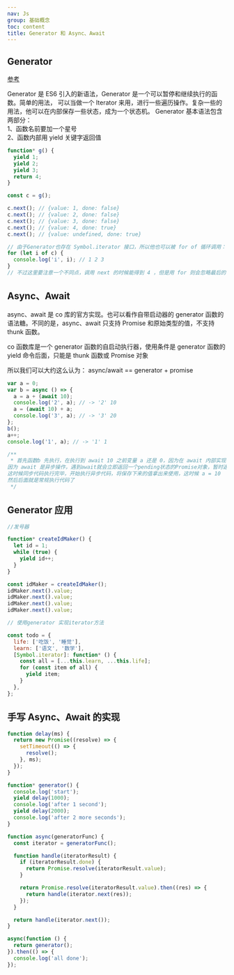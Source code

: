 ```yaml
---
nav: Js
group: 基础概念
toc: content
title: Generator 和 Async、Await
---
```


## Generator

<a target="_blank" href=" https://fe.ecool.fun/topic/82b536ee-2a79-4e64-b238-061656ca8ca9?orderBy=updateTime&order=desc&tagId=0">参考</a>

Generator 是 ES6 引入的新语法，Generator 是一个可以暂停和继续执行的函数。简单的用法，
可以当做一个 Iterator 来用，进行一些遍历操作。复杂一些的用法，他可以在内部保存一些状态，成为一个状态机。
Generator 基本语法包含两部分：<br/>
1、函数名前要加一个星号<br/>
2、函数内部用 yield 关键字返回值<br/>

```js
function* g() {
  yield 1;
  yield 2;
  yield 3;
  return 4;
}

const c = g();

c.next(); // {value: 1, done: false}
c.next(); // {value: 2, done: false}
c.next(); // {value: 3, done: false}
c.next(); // {value: 4, done: true}
c.next(); // {value: undefined, done: true}

// 由于Generator也存在 Symbol.iterator 接口，所以他也可以被 for of 循环调用：
for (let i of c) {
  console.log('i', i); // 1 2 3
}
// 不过这里要注意一个不同点，调用 next 的时候能得到 4 ，但是用 for 则会忽略最后的 return 语句。 也就是 for 循环会忽略 generator 中的 return 语句.
```

## Async、Await

async、await 是 co 库的官方实现。也可以看作自带启动器的 generator 函数的语法糖。不同的是，async、await 只支持 Promise 和原始类型的值，不支持 thunk 函数。

co 函数库是一个 generator 函数的自启动执行器，使用条件是 generator 函数的 yield 命令后面，只能是 thunk 函数或 Promise 对象

所以我们可以大约这么认为： async/await == generator + promise

```js
var a = 0;
var b = async () => {
  a = a + (await 10);
  console.log('2', a); // -> '2' 10
  a = (await 10) + a;
  console.log('3', a); // -> '3' 20
};
b();
a++;
console.log('1', a); // -> '1' 1

/**
 * 首先函数b 先执行，在执行到 await 10 之前变量 a 还是 0，因为在 await 内部实现了 generators ，generators 会保留堆栈中东西，所以这时候 a = 0 被保存了下来
因为 await 是异步操作，遇到await就会立即返回一个pending状态的Promise对象，暂时返回执行代码的控制权，使得函数外的代码得以继续执行，所以会先执行 console.log('1', a)
这时候同步代码执行完毕，开始执行异步代码，将保存下来的值拿出来使用，这时候 a = 10
然后后面就是常规执行代码了
 */
```

## Generator 应用

```js
//发号器

function* createIdMaker() {
  let id = 1;
  while (true) {
    yield id++;
  }
}

const idMaker = createIdMaker();
idMaker.next().value;
idMaker.next().value;
idMaker.next().value;
idMaker.next().value;

// 使用generator 实现iterator方法

const todo = {
  life: ['吃饭', '睡觉'],
  learn: ['语文', '数学'],
  [Symbol.iterator]: function* () {
    const all = [...this.learn, ...this.life];
    for (const item of all) {
      yield item;
    }
  },
};
```

## 手写 Async、Await 的实现

```js
function delay(ms) {
  return new Promise((resolve) => {
    setTimeout(() => {
      resolve();
    }, ms);
  });
}

function* generator() {
  console.log('start');
  yield delay(1000);
  console.log('after 1 second');
  yield delay(2000);
  console.log('after 2 more seconds');
}

function async(generatorFunc) {
  const iterator = generatorFunc();

  function handle(iteratorResult) {
    if (iteratorResult.done) {
      return Promise.resolve(iteratorResult.value);
    }

    return Promise.resolve(iteratorResult.value).then((res) => {
      return handle(iterator.next(res));
    });
  }

  return handle(iterator.next());
}

async(function () {
  return generator();
}).then(() => {
  console.log('all done');
});
```
